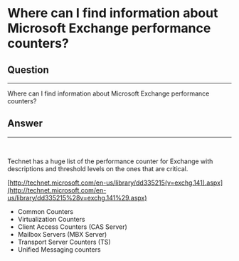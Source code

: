 # Where can I find information about Microsoft Exchange performance counters?

## Question

* * * * *

Where can I find information about Microsoft Exchange performance counters?

## Answer

* * * * *

 

Technet has a huge list of the performance counter for Exchange with descriptions and threshold levels on the ones that are critical.

[http://technet.microsoft.com/en-us/library/dd335215(v=exchg.141).aspx](http://technet.microsoft.com/en-us/library/dd335215%28v=exchg.141%29.aspx)

-   Common Counters
-   Virtualization Counters
-   Client Access Counters (CAS Server)
-   Mailbox Servers (MBX Server)
-   Transport Server Counters (TS)
-   Unified Messaging counters

